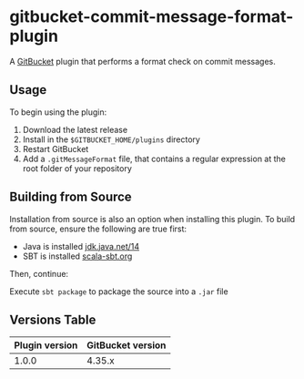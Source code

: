 # gitbucket-commit-message-format-plugin

A [GitBucket](https://github.com/gitbucket/gitbucket) plugin that performs a format check on commit messages.

## Usage

To begin using the plugin:

1. Download the latest release
2. Install in the `$GITBUCKET_HOME/plugins` directory
3. Restart GitBucket
4. Add a `.gitMessageFormat` file, that contains a regular expression at the root folder of your repository

## Building from Source

Installation from source is also an option when installing this plugin.
To build from source, ensure the following are true first:

- Java is installed [jdk.java.net/14](https://jdk.java.net/14/)
- SBT is installed [scala-sbt.org](https://www.scala-sbt.org/)

Then, continue:

Execute `sbt package` to package the source into a `.jar` file

## Versions Table

| Plugin version | GitBucket version |
|:---------------| :---------------- |
| 1.0.0          | 4.35.x            |
